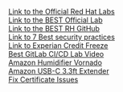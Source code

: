 [Link to the Official Red Hat Labs](https://developers.redhat.com/products/ansible/getting-started) \
[Link to the BEST Official Lab](https://developers.redhat.com/content-gateway/link/3884181) \
[Link to the BEST RH GitHub](https://github.com/tmichett/do374) \
[Link to 7 Best security practices](https://www.youtube.com/watch?v=Uy60wy20ADE) \
[Link to Experian Credit Freeze](https://usa.experian.com/mfe/regulatory/security-freeze) \
[Best GitLab CI/CD Lab Video](https://www.youtube.com/watch?v=qP8kir2GUgo&list=TLPQMDMxMjIwMjQChSb63_4TJw&index=2) \
[Amazon Humidifier Vornado](https://a.co/d/5AYIi0n) \
[Amazon USB-C 3.3ft Extender](https://a.co/d/hY07KIS) \
[Fix Certificate Issues](https://www.youtube.com/watch?v=79e6KBYcVmQ)
